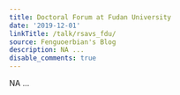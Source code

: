 ```yaml
---
title: Doctoral Forum at Fudan University
date: '2019-12-01'
linkTitle: /talk/rsavs_fdu/
source: Fenguoerbian's Blog
description: NA ...
disable_comments: true
---
```

NA ...